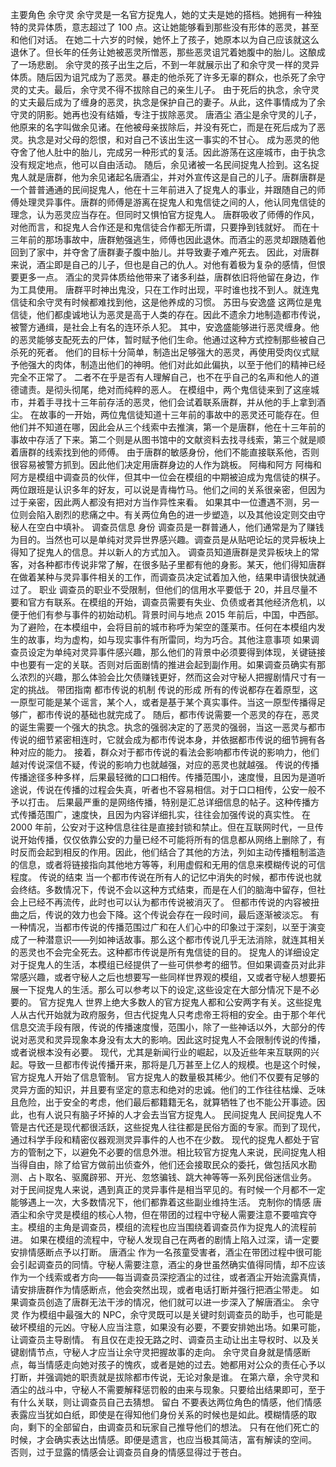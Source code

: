主要角色
余守灵
余守灵是一名官方捉鬼人，她的丈夫是她的搭档。她拥有一种独特的灵异体质，意志超过了 100 点。这让她能够看到那些没有形体的恶灵，甚至和他们对话。
在她二十六岁的时候，她怀上了孩子，她原本以为自己应该就这么退休了。但长年的任务让她被恶灵所憎恶，那些恶灵诅咒着她腹中的胎儿。这酿成了一场悲剧。
余守灵的孩子出生之后，不到一年就展示出了和余守灵一样的灵异体质。随后因为诅咒成为了恶灵。暴走的他杀死了许多无辜的群众，也杀死了余守灵的丈夫。最后，余守灵不得不拔除自己的亲生儿子。
由于死后的执念，余守灵的丈夫最后成为了缠身的恶灵，执念是保护自己的妻子。从此，这件事情成为了余守灵的阴影。她再也没有结婚，专注于拔除恶灵。
唐酒尘
酒尘是余守灵的儿子，他原来的名字叫做余见诸。在他被母亲拔除后，并没有死亡，而是在死后成为了恶灵。执念是对父母的怨恨，和对自己不该出生这一事实的不甘心。
成为恶灵的他夺舍了他人肚中的胎儿，完成另一种形式的复活。因此游荡在这座城市，由于执念没有规定地点，他可以自由活动。
随后，余见诸被一名民间捉鬼人捡到。这名捉鬼人就是唐群，他为余见诸起名唐酒尘，并对外宣传这是自己的儿子。唐群唐群是一个普普通通的民间捉鬼人，他在十三年前进入了捉鬼人的事业，并跟随自己的师傅处理灵异事件。唐群的师傅是游离在捉鬼人和鬼信徒之间的人，他认同鬼信徒的理念，认为恶灵应当存在。但同时又惧怕官方捉鬼人。
唐群吸收了师傅的作风，对他而言，和捉鬼人合作还是和鬼信徒合作都无所谓，只要挣到钱就好。
而在十三年前的那场事故中，唐群勉强逃生，师傅也因此退休。而酒尘的恶灵却跟随着他回到了家中，并夺舍了唐群妻子腹中胎儿。并导致妻子难产死去。
因此，对唐群来说，酒尘即是自己的儿子，但也是自己的仇人。对他有着极为复杂的感情，但恨要更多一点。
酒尘的灵异体质给他带来了诸多利益，唐群依旧将他留在身边，作为工具使用。
唐群平时神出鬼没，只在工作时出现，平时谁也找不到人。就连鬼信徒和余守灵有时候都难找到他，这是他养成的习惯。
苏田与安逸盛
这两位是鬼信徒，他们都虔诚地认为恶灵是高于人类的存在。因此不遗余力地制造都市传说，被警方通缉，是社会上有名的连环杀人犯。
其中，安逸盛能够进行恶灵缠身。他的恶灵能够支配死去的尸体，暂时赋予他们生命。他通过这种方式控制那些被自己杀死的死者。
他们的目标十分简单，制造出足够强大的恶灵，再使用受肉仪式赋予他强大的肉体，制造出他们的神明。他们对此如此偏执，以至于他们的精神已经完全不正常了。
二者不在乎是否有人理解自己，也不在乎自己的名声和他人的道德谴责。是彻头彻尾，绝对而纯粹的恶人。
在模组中，两个鬼信徒来到了这座城市，并着手寻找十三年前存活的恶灵，他们会试着联系唐群，并从他的手上拿到酒尘。
在故事的一开始，两位鬼信徒知道十三年前的事故中的恶灵还可能存在。但他们并不知道在哪，因此会从三个线索中去推演，第一个是唐群，他在十三年前的事故中存活了下来。第二个则是从图书馆中的文献资料去找寻线索，第三个就是顺着唐群的线索找到他的师傅。
由于唐群的敏感身份，他们不能直接联系他，否则很容易被警方抓到。因此他们决定用唐群身边的人作为跳板。
阿梅和阿方
阿梅和阿方是模组中调查员的伙伴，但其中一位会在模组的中期被迫成为鬼信徒的棋子。
两位跟班是认识多年的好友，可以说是青梅竹马。他们之间的关系很亲密，但因为过于亲密，因此两人都没有把对方当作异性来看。
如果其中一位遭遇不测，另一位则会陷入剧烈的悲痛之中。有关两位角色的进一步塑造，以及其他设定则交由守秘人在空白中填补。
调查员信息
身份
调查员是一群普通人，他们通常是为了赚钱为目的。当然也可以是单纯对灵异世界感兴趣。调查员是从贴吧论坛的灵异板块上得知了捉鬼人的信息。并以新人的方式加入。
调查员知道唐群是灵异板块上的常客，对各种都市传说非常了解，在很多贴子里都有他的身影。某天，他们得知唐群在做着某种与灵异事件相关的工作，而调查员决定试着加入他，结果申请很快就通过了。
职业
调查员的职业不受限制，但他们的信用水平要低于 20，并且尽量不要和官方有联系。在模组的开始，调查员需要有失业、负债或者其他经济危机，以便于他们有参与事件的初始动机。背景时间与地点
2015 年前后，中国，中西部。为了避险，在本模组中，会将目前的城市称呼为架空的蓬莱市。任何在本模组内发生的故事，均为虚构，如与现实事件有所雷同，均为巧合。其他注意事项
如果调查员设定为单纯对灵异事件感兴趣，那么他们的背景中必须要得到体现，关键链接中也要有一定的关联。否则对后面剧情的推进会起到副作用。如果调查员确实有那么浓烈的兴趣，那么体验会比欠债赚钱更好，然而这会对守秘人把握剧情尺寸有一定的挑战。
带团指南
都市传说的机制
传说的形成
所有的传说都存在着原型，这一原型可能是某个谣言，某个人，或者是基于某个真实事件。当这一原型传播得足够广，都市传说的基础也就完成了。
随后，都市传说需要一个恶灵的存在，恶灵的诞生需要一个强大的执念。执念的强弱决定的了恶灵的强弱，当这一恶灵与都市传说的细节紧密相连时，它就会成为都市传说本身，并依据都市传说的细节拥有各种对应的能力。
接着，群众对于都市传说的看法会影响都市传说的影响力，他们越对传说深信不疑，传说的影响力也就越强，对应的恶灵也就越强。
传说的传播
传播途径多种多样，后果最轻微的口口相传。传播范围小，速度慢，且因为是道听途说，传说在传播的过程会失真，听者也不容易相信。对于口口相传，公安一般不予以打击。
后果最严重的是网络传播，特别是汇总详细信息的帖子。这种传播方式传播范围广，速度快，且因为内容详细扎实，往往会加强传说的真实性。
在 2000 年前，公安对于这种信息往往是直接封锁和禁止。但在互联网时代，一旦传说开始传播，仅仅依靠公安的力量已经不可能将所有的信息都从网络上删除了，有时反而会起到相反的作用。因此，他们结合了其他的方法，列如主动传播粗制滥造的信息，或者将链接指向其他地方等等，利用虚假和无用的信息来模糊传说的可信程度。
传说的结束
当一个都市传说在所有人的记忆中消失的时候，都市传说也就会终结。多数情况下，传说不会以这种方式结束，而是在人们的脑海中留存，但社会上已经不再流传，此时也可以认为都市传说被消灭了。
但都市传说的内容被扭曲之后，传说的效力也会下降。这个传说会存在一段时间，最后逐渐被淡忘。
有一种情况，当都市传说的传播范围过广和在人们心中的印象过于深刻，以至于演变成了一种潜意识——列如神话故事。那么这个都市传说几乎无法消除，就连其相关的恶灵也不会完全死去。这种都市传说是所有鬼信徒的目的。
捉鬼人的详细设定
对于捉鬼人的生活，本模组已经提供了一些可供参考的细节。但如果调查员对此非常感兴趣，或者守秘人之后也想要写一些同样世界观的模组，又或者守秘人想要拓展一下捉鬼人的生活。那么可以参考以下的设定,这些设定在大部分情况下是不必要的。
官方捉鬼人
世界上绝大多数人的官方捉鬼人都和公安两字有关。这些捉鬼人从古代开始就为政府服务，但古代捉鬼人只考虑帝王将相的安全。由于那个年代信息交流手段有限，传说的传播速度慢，范围小，除了一些神话以外，大部分的传说对恶灵和灵异现象本身没有太大的影响。因此这时捉鬼人不会限制传说的传播，或者说根本没有必要。
现代，尤其是新闻行业的崛起，以及近些年来互联网的兴起。导致一旦都市传说传播开来，那将是几万甚至上亿人的规模。也是这个时候，官方捉鬼人开始了信息管制。
官方捉鬼人的数量极其稀少。他们不仅要有足够的灵异方面的知识，并且要有坚定的意志和绝对的忠诚。他们的工作往往枯燥、乏味且危险，出于安全的考虑，他们最后都籍籍无名，就算牺牲了也不能公开事迹。因此，也有人说只有脑子坏掉的人才会去当官方捉鬼人。
民间捉鬼人
民间捉鬼人不管是古代还是现代都很活跃，这些捉鬼人往往都是民俗方面的专家。而到了现代，通过科学手段和精密仪器观测灵异事件的人也不在少数。
现代的捉鬼人都处于官方的管制之下，以避免不必要的信息外泄。相比较官方捉鬼人来说，民间捉鬼人相当得自由，除了给官方做前出侦查外，他们还会接取民众的委托，做包括风水勘测、占卜取名、驱魔辟邪、开光、忽悠骗钱、跳大神等等一系列民俗迷信业务。
对于民间捉鬼人来说，遇到真正的灵异事件是相当罕见的。有时候一个月都不一定能够遇上一次，大多数情况下，他们都靠着这些副业维持生活。
克制你的情感
唐酒尘和余守灵是模组的核心人物，但在带团的过程中守秘人需要注意不要喧宾夺主。模组的主角是调查员，模组的流程也应当围绕着调查员作为捉鬼人的流程前进。
如果在模组的流程中，守秘人发现自己在两者的剧情上陷入过深，请一定要安排情感断点予以打断。
唐酒尘
作为一名孩童受害者，酒尘在带团过程中很可能会引起调查员的同情。守秘人需要注意，酒尘的身世虽然确实值得同情，却不应该作为一个线索或者方向——每当调查员深挖酒尘的过往，或者酒尘开始流露真情，请安排唐群作为情感断点，他会突然出现，或者电话打断并强行把酒尘带走。
如果调查员创造了唐群无法干涉的情况，他们就可以进一步深入了解唐酒尘。
余守灵
作为模组中最强大的 NPC，余守灵既可以是关键时刻调查员的助手，也可能是破坏模组的元凶。守秘人应当注意，如果没有必要，不要安排她出场。如果可能，让调查员主导剧情。
有且仅在走投无路之时、调查员主动让出主导权时、以及关键剧情节点，守秘人才应当让余守灵把握故事的走向。
余守灵自身就是情感断点，每当情感走向她对孩子的愧疚，或者是她的过去。她都用对公众的责任心予以打断，并强调她的职责就是拔除都市传说，无论对象是谁。
在第六章，余守灵和酒尘的战斗中，守秘人不需要解释惩罚骰的由来与现象。只要给出结果即可，至于有什么关联，则让调查员自己去猜想。
留白
不要表达两位角色的情感，他们情感表露应当犹如白纸，即使是在得知他们身份关系的时候也是如此。模糊情感的取向，剩下的全部留白，由调查员和玩家自己推导他们的想法。
只有在他们死亡的时候，才会确实表达出情感。即便是遗言，也应当极其简洁，富有解读的空间。
否则，过于显露的情感会让调查员自身的情感显得过于苍白。
